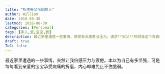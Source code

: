 ```yaml
---
title: "祈求天父怜悯世人"
author: William
date: 2018-08-30
lastmod: 2018-08-30
categories: [Personal]
tags: [家人,爱,宝宝,我]
description: 最近家里遭遇一些事情，感觉有点疲惫与压力。请求**天父**怜悯我这个卑微的世人，不再遭受苦难与煎熬。
draft: true
ToC: false
---
```


最近家里遭遇的一些事情，突然让我倍感压力与疲倦。本以为自己有多坚强，可是每每看到亲爱的宝宝承受病痛的折磨，内心却难免止不住脆弱。
